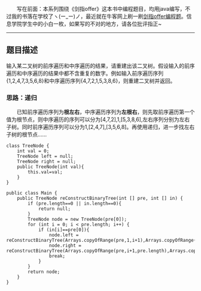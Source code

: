 &emsp;&emsp;写在前面：本系列围绕《剑指offer》这本书中编程题目，均用java编写，不过我的书落在学校了ヽ(ー_ー)ノ，最近就在牛客网上刷一刷[剑指offer编程题](https://www.nowcoder.com/ta/coding-interviews)。信息学院学生中的小白一枚，如果写的不对的地方，请各位批评指正~
___
## 题目描述
输入某二叉树的前序遍历和中序遍历的结果，请重建出该二叉树。假设输入的前序遍历和中序遍历的结果中都不含重复的数字。例如输入前序遍历序列{1,2,4,7,3,5,6,8}和中序遍历序列{4,7,2,1,5,3,8,6}，则重建二叉树并返回。
### 思路：递归
&emsp;&emsp;已知前序遍历序列为**根左右**，中序遍历序列为**左根右**，则先取前序遍历第一个值为根节点，则中序遍历的序列可以分为[4,7,2],1,[5,3,8,6],左右序列分别为左右子树。同时前序遍历序列可以分为1,[2,4,7],[3,5,6,8]。再使用递归，进一步找左右子树的根节点……

```
class TreeNode {
    int val = 0;
    TreeNode left = null;
    TreeNode right = null;
    public TreeNode(int val){
        this.val=val;
    }
}

public class Main {
    public TreeNode reConstructBinaryTree(int [] pre, int [] in) {
        if (pre.length==0 || in.length==0){
            return null;
        }
        TreeNode node = new TreeNode(pre[0]);
        for (int i = 0; i < pre.length; i++) {
            if (in[i]==pre[0]){
                node.left = reConstructBinaryTree(Arrays.copyOfRange(pre,1,i+1),Arrays.copyOfRange(in,0,i));
                node.right = reConstructBinaryTree(Arrays.copyOfRange(pre,i+1,pre.length),Arrays.copyOfRange(in,i+1,in.length));
                break;
            }
        }
        return node;
    }
}
```